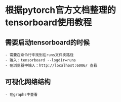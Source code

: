 # 根据pytorch官方文档整理的tensorboard使用教程
## 需要启动tensorboard的时候
    - 需要在命令行中找到在runs文件夹路径
    - 输入：tensorboard --logdir=runs
    - 在浏览器中输入：http://localhost:6006/ 查看
## 可视化网络结构
    - 在graphs中查看
